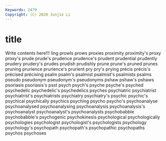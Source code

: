 ```yaml
---
Keywords: 2479
Copyright: (C) 2020 Junjie Li
---
```


# title

Write contents here!!!
ling 
prowls 
prows 
proxies
proximity 
proximity's 
proxy 
proxy's 
prude 
prude's 
prudence 
prudence's 
prudent 
prudential
prudently 
prudery 
prudery's 
prudes 
prudish 
prudishly 
prune 
prune's 
pruned 
prunes
pruning 
prurience 
prurience's 
prurient 
pry 
pry's 
prying 
précis 
précis's 
précised
précising 
psalm 
psalm's 
psalmist 
psalmist's 
psalmists 
psalms 
pseudo 
pseudonym 
pseudonym's
pseudonyms 
pshaw 
pshaw's 
pshaws 
psoriasis 
psoriasis's 
psst 
psych 
psych's 
psyche
psyche's 
psyched 
psychedelic 
psychedelic's 
psychedelics 
psyches 
psychiatric 
psychiatrist 
psychiatrist's 
psychiatrists
psychiatry 
psychiatry's 
psychic 
psychic's 
psychical 
psychically 
psychics 
psyching 
psycho 
psycho's
psychoanalyse 
psychoanalysed 
psychoanalysing 
psychoanalysis 
psychoanalysis's 
psychoanalyst 
psychoanalyst's 
psychoanalysts 
psychobabble 
psychobabble's
psychogenic 
psychokinesis 
psychological 
psychologically 
psychologies 
psychologist 
psychologist's 
psychologists 
psychology 
psychology's
psychopath 
psychopath's 
psychopathic 
psychopaths 
psychos 
psychoses 
